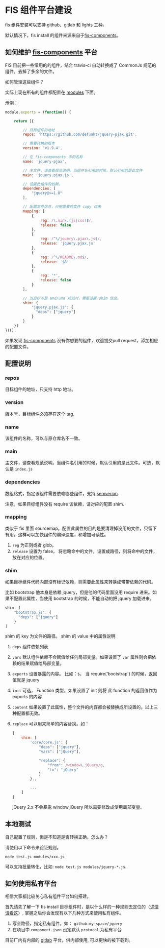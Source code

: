 FIS 组件平台建设
=============================

fis 组件安装可以支持 github、gitlab 和 lights 三种。

默认情况下，fis install 的组件来源来自于[fis-components](https://github.com/fis-components)。

## 如何维护 [fis-components](https://github.com/fis-components) 平台

FIS 目前把一些常用的的组件，结合 travis-ci 自动转换成了 CommonJs 规范的组件，去掉了多余的文件。

如何管理这些组件？

实际上现在所有的组件都配置在 [modules](https://github.com/fis-components/components/tree/master/modules) 下面。


示例：

```javascript
module.exports = (function() {

    return [{

        // 目标组件的地址
        repos: 'https://github.com/defunkt/jquery-pjax.git',

        // 需要转换的版本
        version: 'v1.9.4',

        // 在 fis-components 中的名称
        name: 'jquery-pjax',

        // 主文件，请查看规范说明。当组件名引用的时候，默认引用的是此文件
        main: 'jquery.pjax.js',

        // 设置此组件的依赖。
        dependencies: [
            "jquery@>=1.8"
        ],

        // 配置文件信息，只把需要的文件 copy 过来
        mapping: [
            {
                reg: /\.min\.(js|css)$/,
                release: false
            },
            {
                reg: /^\/jquery\.pjax\.js$/,
                release: 'jquery.pjax.js'
            },
            {
                reg: /^\/README\.md$/,
                release: '$&'
            },
            {
                reg: '*',
                release: false
            }
        ],

        // 当目标不是 amd/umd 规范时，需要设置 shim 信息。
        shim: {
            "jquery.pjax.js": {
              "deps": ["jquery"]
            }
        }
    }]
})();
```

如果发现 [fis-components](https://github.com/fis-components) 没有你想要的组件，欢迎提交pull request，添加相应的配置文件。

## 配置说明

### repos

目标组件的地址，只支持 http 地址。

### version

版本号，目标组件必须存在这个 tag.

### name

该组件的名称，可以与原仓库名不一致。

### main

主文件，请查看规范说明。当组件名引用的时候，默认引用的是此文件。可选，默认是 `index.js`

### dependencies

数组格式，指定该组件需要依赖哪些组件，支持 [semverion](https://github.com/npm/node-semver).

注意，如果目标组件没有 require 该依赖，请对应的配置 shim.

### mapping

类似于 fis 里面 sourcemap。配置此属性的目的是要清理掉没用的文件，只留下有用。这样可以加快组件的编译速度，和增加可读性。

1. `reg` 为正则或者 glob。
2. `release` 设置为 false， 将忽略命中的文件，设置成路径，则将命中的文件，放在对应的位置。

### shim

如果目标组件代码内部没有标记依赖，则需要此属性来转换成带带依赖的代码。

比如 bootstrap 他本身是依赖 jquery，但是他的代码里面没用 require 进来。如果不配置此属性，当使用 bootstrap 的时候，不能自动的把  jquery 加载进来。

```javascript
shim: [
    "bootstrap.js": {
      "deps": ["jquery"]
    }
]
```

shim 的 key 为文件的路径。 shim 的 value 中的属性说明

1. `deps` 组件依赖列表
2. `vars` 默认组件依赖不会赋值给任何局部变量。如果设置了 `var` 属性则会把依赖的结果赋值给局部变量。
3. `exports` 设置暴露的内容。 比如：`$`， 当 require('bootstrap') 的时候，返回值就是 jquery
4. `init` 可选， Function 类型，如果设置了 init 则将 此 function 的返回值作为 exports 的内容
5. `content` 如果设置了此属性，整个文件的内容都会被替换成所设置的。以上三种配置都无效。
6. `replace` 可以用来简单的内容替换。如：

    ```javascript
    {
        shim: [
            'core/core.js': {
                "deps": ["jquery"],
                "vars": ["jQuery"],

                "replace": {
                    "from": /window\.jQuery/g,
                    "to": "jQuery"
                }
            },,

            ...
        ]
    }
    ```

    jQuery 2.x 不会暴露 window.jQuery 所以需要修改成使用局部变量。

## 本地测试
自己配置了规则，但是不知道是否转换正确，怎么办？

请使用以下命令来验证规则。

```
node test.js modules/xxx.js
```

可以支持批量转化，比如: `node test.js modules/jquery-*.js`.

## 如何使用私有平台

相信大家都比较关心私有组件平台如何搭建。

首先请先了解一下 fis install 目标组件时，是以什么样的一种规则去定位的（[详情请看这](https://github.com/fis-components/components/blob/master/install.md#component-%E8%B7%AF%E5%BE%84%E8%AF%B4%E6%98%8E)）, 掌握之后你会发现有以下几种方式来使用私有组件。

1. 写全路径，指定私有组件。如： `github:my-space/jquery`
2. 在项目中 `component.json` 设定默认 `protocol` 为私有平台

目前厂内有内部的 [gitlab](http://gitlab.baidu.com/groups/fis-components) 平台，供内部使用, 可以更快的被下载到。
